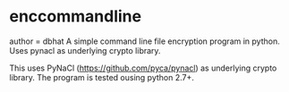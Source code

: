 # enccommandline
author = dbhat
A simple command line file encryption program in python. Uses pynacl as underlying crypto library.

This uses PyNaCl (https://github.com/pyca/pynacl) as underlying crypto library. 
The program is tested ousing python 2.7+.
